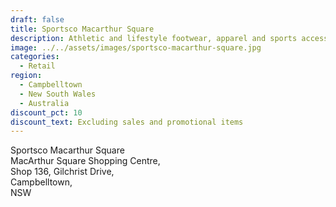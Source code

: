 ```yaml
---
draft: false
title: Sportsco Macarthur Square
description: Athletic and lifestyle footwear, apparel and sports accessories
image: ../../assets/images/sportsco-macarthur-square.jpg
categories:
  - Retail
region:
  - Campbelltown
  - New South Wales
  - Australia
discount_pct: 10
discount_text: Excluding sales and promotional items
---
```


Sportsco Macarthur Square\
MacArthur Square Shopping Centre, \
Shop 136, Gilchrist Drive, \
Campbelltown, \
NSW
